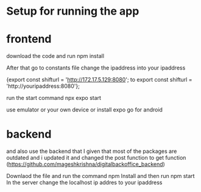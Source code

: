 # Setup for running the app
 # frontend
download the code and run npm install 

After that go to constants file change the ipaddress into your ipaddress 

{export const shifturl = 'http://172.17.5.129:8080'; to export const shifturl = 'http://youripaddress:8080'};
 
run the start command  npx expo start

use emulator or your own device or install expo go for android
# backend
and also use the backend that I given that most of the packages are outdated and i updated it and changed the post function to get function (https://github.com/mageshkrishna/digitalbackoffice_backend)

Downlaod the file and run the command npm Install and then run npm start In the server change the localhost ip addres to your ipaddress
